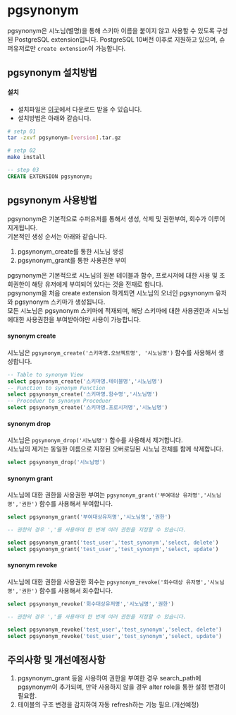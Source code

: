 # pgsynonym

pgsynonym은 시노님(별명)을 통해 스키마 이름을 붙이지 않고 사용할 수 있도록 구성된 PostgreSQL extension입니다.
PostgreSQL 10버전 이후로 지원하고 있으며, 슈퍼유저로만 `create extension`이 가능합니다.

## pgsynonym 설치방법
#### 설치
- 설치파일은 [이곳](https://github.com/Query-Tricks/pgsynonym/releases/tag/latest)에서 다운로드 받을 수 있습니다.
- 설치방법은 아래와 같습니다.
```bash
# setp 01
tar -zxvf pgsynonym-[version].tar.gz

# setp 02
make install
```
```sql
-- step 03
CREATE EXTENSION pgsynonym;
```

## pgsynonym 사용방법
pgsynonym은 기본적으로 수퍼유저를 통해서 생성, 삭제 및 권한부여, 회수가 이루어지게됩니다.  
기본적인 생성 순서는 아래와 같습니다.  
1. pgsynonym_create를 통한 시노님 생성
2. pgsynonym_grant를 통한 사용권한 부여

pgsynonym은 기본적으로 시노님의 원본 테이블과 함수, 프로시저에 대한 사용 및 조회권한이 해당 유저에게 부여되어 있다는 것을 전재로 합니다.  
pgsynonym을 처음 create extension 하게되면 시노님의 오너인 pgsynonym 유저와 pgsynonym 스키마가 생성됩니다.  
모든 시노님은 pgsynonym 스키마에 적재되며, 해당 스키마에 대한 사용권한과 시노님에대한 사용권한을 부여받아야만 사용이 가능합니다.  

#### synonym create
시노님은 `pgsynonym_create('스키마명.오브젝트명', '시노님명')` 함수를 사용해서 생성합니다.
```sql
-- Table to synonym View
select pgsynonym_create('스키마명.테이블명','시노님명')
-- Function to synonym Function
select pgsynonym_create('스키마명.함수명','시노님명')
-- Proceduer to synonym Proceduer
select pgsynonym_create('스키마명.프로시저명','시노님명')
```
#### synonym drop
시노님은 `pgsynonym_drop('시노님명')` 함수를 사용해서 제거합니다.  
시노님의 제거는 동일한 이름으로 지정된 오버로딩된 시노님 전체를 함께 삭제합니다.
```sql
select pgsynonym_drop('시노님명')
```
#### synonym grant
시노님에 대한 권한을 사용권한 부여는 `pgsynonym_grant('부여대상 유저명','시노님명','권한')` 함수를 사용해서 부여합니다.  
```sql
select pgsynonym_grant('부여대상유저명','시노님명','권한')

-- 권한의 경우 ','를 사용하여 한 번에 여러 권한을 지정할 수 있습니다.

select pgsynonym_grant('test_user','test_synonym','select, delete')
select pgsynonym_grant('test_user','test_synonym','select, update')
```
#### synonym revoke
시노님에 대한 권한을 사용권한 회수는 `pgsynonym_revoke('회수대상 유저명','시노님명','권한')` 함수를 사용해서 회수합니다.
```sql
select pgsynonym_revoke('회수대상유저명','시노님명','권한')

-- 권한의 경우 ','를 사용하여 한 번에 여러 권한을 지정할 수 있습니다.

select pgsynonym_revoke('test_user','test_synonym','select, delete')
select pgsynonym_revoke('test_user','test_synonym','select, update')
```
## 주의사항 및 개선예정사항
1. pgsynonym_grant 등을 사용하여 권한을 부여한 경우 search_path에 pgsynonym이 추가되며, 만약 사용하지 않을 경우 alter role을 통한 설정 변경이 필요함.
2. 테이블의 구조 변경을 감지하여 자동 refresh하는 기능 필요.(개선예정)
